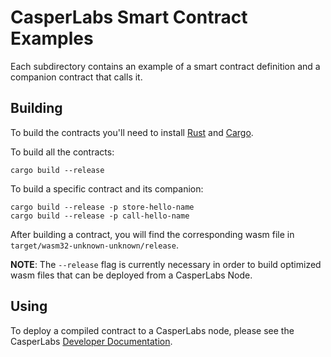 # CasperLabs Smart Contract Examples

Each subdirectory contains an example of a smart contract definition and a companion contract that calls it.


## Building

To build the contracts you'll need to install [Rust](https://www.rust-lang.org/tools/install) and [Cargo](https://doc.rust-lang.org/cargo/getting-started/installation.html).

To build all the contracts:

```
cargo build --release
```

To build a specific contract and its companion:

```
cargo build --release -p store-hello-name
cargo build --release -p call-hello-name
```

After building a contract, you will find the corresponding wasm file in `target/wasm32-unknown-unknown/release`.

**NOTE**: The `--release` flag is currently necessary in order to build optimized wasm files that can be deployed from a CasperLabs Node.

## Using

To deploy a compiled contract to a CasperLabs node, please see the CasperLabs [Developer Documentation](https://github.com/CasperLabs/CasperLabs/blob/dev/DEVELOPER.md#deploying-data).
